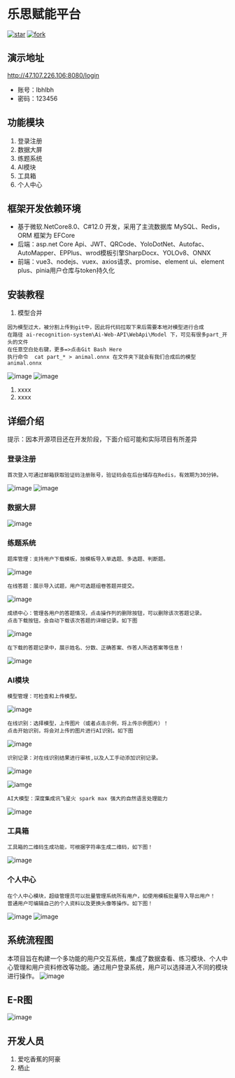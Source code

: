 # 乐思赋能平台
[![star](https://gitee.com/libihao520/ai-recognition-system/badge/star.svg?theme=dark)](https://gitee.com/libihao520/ai-recognition-system/stargazers)
[![fork](https://gitee.com/libihao520/ai-recognition-system/badge/fork.svg?theme=dark)](https://gitee.com/libihao520/ai-recognition-system/members)
## 演示地址
http://47.107.226.106:8080/login
 - 账号：lbhlbh
 - 密码：123456
## 功能模块

1.  登录注册
2.  数据大屏
3.  练题系统
4.  AI模块
5.  工具箱
6.  个人中心

## 框架开发依赖环境
 - 基于微软.NetCore8.0、C#12.0 开发，采用了主流数据库 MySQL、Redis，ORM 框架为 EFCore
 - 后端：asp.net Core Api、JWT、QRCode、YoloDotNet、Autofac、AutoMapper、EPPlus、wrod模板引擎SharpDocx、YOLOv8、ONNX 
 - 前端：vue3、nodejs、vuex、axios请求、promise、element ui、element plus、pinia用户仓库与token持久化

## 安装教程

1.  模型合并
```
因为模型过大，被分割上传到git中，因此将代码拉取下来后需要本地对模型进行合成
在路径 ai-recognition-system\Ai-Web-API\WebApi\Model 下，可见有很多part_开头的文件
在任意空白处右键，更多=>点击Git Bash Here
执行命令  cat part_* > animal.onnx 在文件夹下就会有我们合成后的模型animal.onnx
```
![image](readmePhoto/git1.png)
![image](readmePhoto/git2.png)
1.  xxxx
2.  xxxx

## 详细介绍
提示：因本开源项目还在开发阶段，下面介绍可能和实际项目有所差异
### 登录注册

```
首次登入可通过邮箱获取验证码注册账号，验证码会在后台储存在Redis，有效期为30分钟。
```
![image](readmePhoto/login1.png)
![image](readmePhoto/login2.png)

### 数据大屏
![image](readmePhoto/sjdp.png)

### 练题系统
```
题库管理：支持用户下载模板，按模板导入单选题、多选题、判断题。
```
![image](readmePhoto/Training%20system.png)
```
在线答题：展示导入试题，用户可选题组卷答题并提交。
```
![image](readmePhoto/math.png)
```
成绩中心：管理各用户的答题情况，点击操作列的删除按钮，可以删除该次答题记录。
点击下载按钮，会自动下载该次答题的详细记录。如下图
```
![image](readmePhoto/ltxt2.png)
```
在下载的答题记录中，展示姓名、分数、正确答案、作答人所选答案等信息！
```
![image](readmePhoto/ltxt3.png)

### AI模块
```
模型管理：可检查和上传模型。
```
![image](readmePhoto/modularity%20management.png)
```
在线识别：选择模型，上传图片（或者点击示例，将上传示例图片）！
点击开始识别，将会对上传的图片进行AI识别。如下图
```
![image](readmePhoto/ai1.png)

```
识别记录：对在线识别结果进行审核,以及人工手动添加识别记录。
```
![image](readmePhoto/identify%20the%20result.png)

![iamge](readmePhoto/ADD.png)

```
AI大模型：深度集成讯飞星火 spark max 强大的自然语言处理能力
```
![image](readmePhoto/AI666.png)

### 工具箱
```
工具箱的二维码生成功能，可根据字符串生成二维码，如下图！
```
![image](readmePhoto/gjx1.png)
### 个人中心
```
在个人中心模块，超级管理员可以批量管理系统所有用户，如使用模板批量导入导出用户！
普通用户可编辑自己的个人资料以及更换头像等操作。如下图！
```
![image](readmePhoto/grzx1.png)
![image](readmePhoto/grzx2.png)
##  系统流程图
本项目旨在构建一个多功能的用户交互系统，集成了数据查看、练习模块、个人中心管理和用户资料修改等功能。通过用户登录系统，用户可以选择进入不同的模块进行操作。
![image](readmePhoto/Flowchart.png)

##  E-R图

![image](readmePhoto/E-R图.png)


## 开发人员

1.  爱吃香蕉的阿豪
2.  栖止


